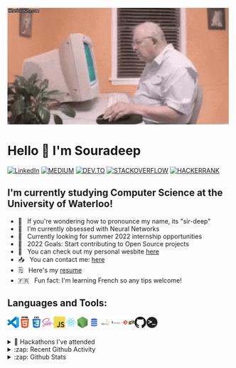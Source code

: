 ![](joke.gif)

# Hello 👋  I'm Souradeep 

[<img alt="LinkedIn" src="https://img.shields.io/badge/linkedin%20-%230077B5.svg?&style=for-the-badge&logo=linkedin&logoColor=white"/>][Linkedin]
[<img alt="MEDIUM" src="https://img.shields.io/badge/Medium%20-%23000000.svg?&style=for-the-badge&logo=Medium&logoColor=white"/>][Medium]
[<img alt="DEV.TO" src="https://img.shields.io/badge/DEV.TO%20-%23000000.svg?&style=for-the-badge&logo=DEV.TO&logoColor=white"/>][Dev]
[<img alt="STACKOVERFLOW" src="https://img.shields.io/badge/-Stack%20overflow-FE7A16?style=for-the-badge&logo=stack-overflow&logoColor=white"/>][StackOverflow]
[<img alt="HACKERRANK" src="https://img.shields.io/badge/-Hackerrank-2EC866?style=for-the-badge&logo=HackerRank&logoColor=white"/>][hackerrank]

## I'm currently studying Computer Science at the University of Waterloo!
- 🎤  &nbsp; If you're wondering how to pronounce my name, its "sir-deep"
- 🔭  &nbsp; I’m currently obsessed with Neural Networks
- 🏢  &nbsp; Currently looking for summer 2022 internship opportunities
- 🥅  &nbsp; 2022 Goals: Start contributing to Open Source projects
- 🔗  &nbsp; You can check out my personal wesbite [here][website]
- 📥  &nbsp; You can contact me: [here][email]
- 🗒️  &nbsp; Here's my [resume][resume]
- 🇫🇷  &nbsp; Fun fact: I'm learning French so any tips welcome!

## Languages and Tools:

<img align="left" alt="Visual Studio Code" width="26px" src="https://raw.githubusercontent.com/github/explore/80688e429a7d4ef2fca1e82350fe8e3517d3494d/topics/visual-studio-code/visual-studio-code.png" />
<img align="left" alt="HTML5" width="26px" src="https://raw.githubusercontent.com/github/explore/80688e429a7d4ef2fca1e82350fe8e3517d3494d/topics/html/html.png" />
<img align="left" alt="CSS3" width="26px" src="https://raw.githubusercontent.com/github/explore/80688e429a7d4ef2fca1e82350fe8e3517d3494d/topics/css/css.png" />
<img align="left" alt="Sass" width="26px" src="https://raw.githubusercontent.com/github/explore/80688e429a7d4ef2fca1e82350fe8e3517d3494d/topics/sass/sass.png" />
<img align="left" alt="JavaScript" width="26px" src="https://raw.githubusercontent.com/github/explore/80688e429a7d4ef2fca1e82350fe8e3517d3494d/topics/javascript/javascript.png" />
<img align="left" alt="React" width="26px" src="https://raw.githubusercontent.com/github/explore/80688e429a7d4ef2fca1e82350fe8e3517d3494d/topics/react/react.png" />
<img align="left" alt="Node.js" width="26px" src="https://raw.githubusercontent.com/github/explore/80688e429a7d4ef2fca1e82350fe8e3517d3494d/topics/nodejs/nodejs.png" />
<img align="left" alt="SQL" width="26px" src="https://raw.githubusercontent.com/github/explore/80688e429a7d4ef2fca1e82350fe8e3517d3494d/topics/sql/sql.png" />
<img align="left" alt="MySQL" width="26px" src="https://raw.githubusercontent.com/github/explore/80688e429a7d4ef2fca1e82350fe8e3517d3494d/topics/mysql/mysql.png" />
<img align="left" alt="MongoDB" width="26px" src="https://raw.githubusercontent.com/github/explore/80688e429a7d4ef2fca1e82350fe8e3517d3494d/topics/mongodb/mongodb.png" />
<img align="left" alt="Git" width="26px" src="https://raw.githubusercontent.com/github/explore/80688e429a7d4ef2fca1e82350fe8e3517d3494d/topics/git/git.png" />
<img align="left" alt="GitHub" width="26px" src="https://raw.githubusercontent.com/github/explore/78df643247d429f6cc873026c0622819ad797942/topics/github/github.png" />
<img align="left" alt="HTML5" width="26px" src="https://raw.githubusercontent.com/github/explore/80688e429a7d4ef2fca1e82350fe8e3517d3494d/topics/terminal/terminal.png" />

<br/><br/>
<details>
  <summary>🤖 Hackathons I've attended</Summary>
  
| Hackathon        | Role and Location | Project                                            | Achievement                         | Github   |
|------------------|-------------------|----------------------------------------------------|-------------------------------------|----------|
| ByteHacks 2020   | Hacker, Online    | Created InfoBase \- missile attack predictor       | Third place winner                  |[InfoBase]|
| GarudaHacks 2020 | Hacker, Online    | Built Scribr \- meeting transcriber and summarizer | Best pre\-university hack runner up |[Scribr]  |
</details>

<details>
  <summary>:zap: Recent Github Activity</summary>
  
  <!--START_SECTION:activity-->
  
  <!--END_SECTION:activity-->
</details>

<details>
  <summary>:zap: Github Stats </summary>
  <img align="left" alt="Souradeep's Github Stats" src="https://github-readme-stats.vercel.app/api?username=SouradeepSaha&show_icons=true&hide_border=true&theme=solarized-dark" />
</details>

<!-- HyperLinks -->
[website]: https://souradeepsaha.me
[twitter]: https://twitter.com/thesouradeep_s
[instagram]: https://www.instagram.com/souradeep_s/
[facebook]: https://www.facebook.com/souradeepsaha01

[linkedin]: https://www.linkedin.com/in/souradeep-saha/
[stackoverflow]: https://stackoverflow.com/users/5793816/souradeep-saha
[dev]: https://dev.to/souradeepsaha
[medium]: https://medium.com/@sahasouradeep01
[hackerrank]: https://www.hackerrank.com/sahasouradeep01
[leetcode]: https://leetcode.com/souradeepsaha/

[email]:mailto://souradeep.saha@outlook.com
[resume]: https://github.com/SouradeepSaha/professional/blob/main/resume.pdf

[InfoBase]: https://github.com/SouradeepSaha/infobase
[Scribr]: https://github.com/SouradeepSaha/Scribr
